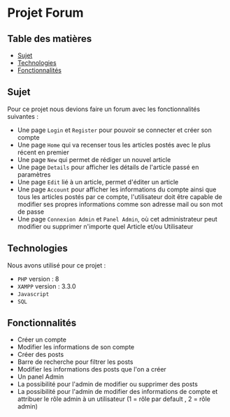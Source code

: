 # Projet Forum 

## Table des matières
* [Sujet](#sujet)
* [Technologies](#technologies)
* [Fonctionnalités](#fonctionnalités)

## Sujet


Pour ce projet nous devions faire un forum avec les fonctionnalités suivantes :
- Une page `Login` et `Register` pour pouvoir se connecter et créer son compte    
- Une page `Home` qui va recenser tous les articles postés avec le plus récent en premier
- Une page `New` qui permet de rédiger un nouvel article
- Une page `Details` pour afficher les détails de l'article passé en paramètres
- Une page `Edit` lié à un article, permet d'éditer un article
- Une page `Account` pour afficher les informations du compte ainsi que tous les articles postés par ce compte, l'utilisateur doit être capable de modifier ses propres informations comme son adresse mail ou son mot de passe
- Une page `Connexion Admin` et `Panel Admin`,  où cet administrateur peut modifier ou supprimer n'importe quel Article et/ou Utilisateur

## Technologies

Nous avons utilisé pour ce projet :
* `PHP` version : 8
* `XAMPP` version : 3.3.0
* `Javascript`
* `SQL`

## Fonctionnalités 

* Créer un compte 
* Modifier les informations de son compte
* Créer des posts
* Barre de recherche pour filtrer les posts
* Modifier les informations des posts que l'on a créer
* Un panel Admin 
* La possibilité pour l'admin de modifier ou supprimer des posts
* La possibilité pour l'admin de modifier des informations de compte et attribuer le rôle admin à un utilisateur (1 = rôle par default , 2 = rôle admin)
